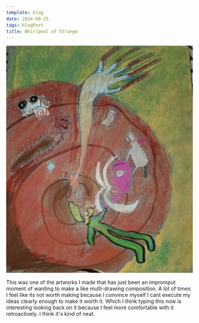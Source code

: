 ```yaml
---
template: blog
date: 2024-09-25
tags: blogPost
title: Whirlpool of Strange
---
```



![whirlpool of strange](whirlpool_of_strange.jpg)


This was one of the artworks I made that has just been an impromput moment of wanting to make a like multi-drawing composition. A lot of times I feel like its not worth making because I convince myself I cant execute my ideas clearly enough to make it worth it. Which I think typing this now is interesting looking back on it because I feel more comfortable with it retroactively. I think it's kind of neat.


